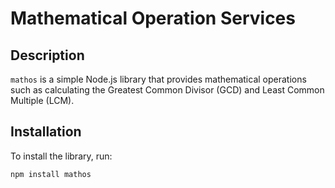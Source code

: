 # Mathematical Operation Services

## Description
`mathos` is a simple Node.js library that provides mathematical operations such as calculating the Greatest Common Divisor (GCD) and Least Common Multiple (LCM).

## Installation
To install the library, run:
```sh
npm install mathos

```






